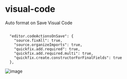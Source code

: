 # visual-code

Auto format on Save Visual Code
```

  "editor.codeActionsOnSave": {
    "source.fixAll": true,
    "source.organizeImports": true,
    "quickfix.add.required": true,
    "quickfix.add.required.multi": true,
    "quickfix.create.constructorForFinalFields": true
  },
```

![image](https://user-images.githubusercontent.com/19247680/222975328-a96f0d09-4eb1-4fbe-87a2-fae2ffd31b38.png)
